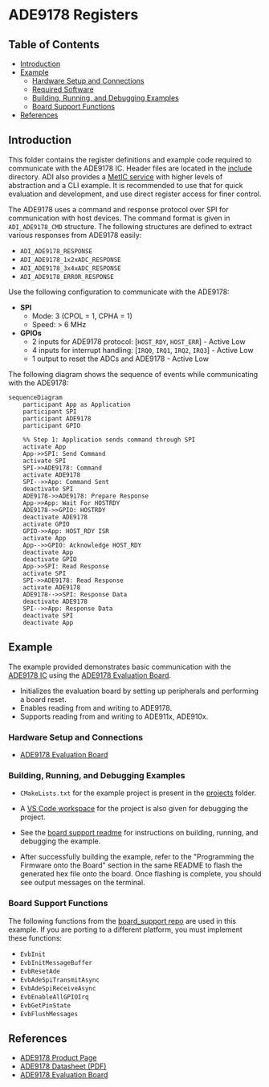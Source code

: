 ﻿# ADE9178 Registers

## Table of Contents

- [Introduction](#introduction)
- [Example](#example)
  - [Hardware Setup and Connections](#hardware-setup-and-connections)
  - [Required Software](#required-software)
  - [Building, Running, and Debugging Examples](#building-running-and-debugging-examples)
  - [Board Support Functions](#board-support-functions)
- [References](#references)

## Introduction

This folder contains the register definitions and example code required to communicate with the ADE9178 IC. Header files are located in the [include](include) directory. ADI also provides a [MetIC service](https://github.com/analogdevicesinc/energy-metic-service.git) with higher levels of abstraction and a CLI example. It is recommended to use that for quick evaluation and development, and use direct register access for finer control.

The ADE9178 uses a command and response protocol over SPI for communication with host devices. The command format is given in `ADI_ADE9178_CMD` structure. The following structures are defined to extract various responses from ADE9178 easily:

- `ADI_ADE9178_RESPONSE`
- `ADI_ADE9178_1x2xADC_RESPONSE`
- `ADI_ADE9178_3x4xADC_RESPONSE`
- `ADI_ADE9178_ERROR_RESPONSE`

Use the following configuration to communicate with the ADE9178:

- **SPI**
  - Mode: 3 (CPOL = 1, CPHA = 1)
  - Speed: > 6 MHz
- **GPIOs**
  - 2 inputs for ADE9178 protocol: [`HOST_RDY`, `HOST_ERR`] - Active Low
  - 4 inputs for interrupt handling: [`IRQ0`, `IRQ1`, `IRQ2`, `IRQ3`] - Active Low
  - 1 output to reset the ADCs and ADE9178 - Active Low

The following diagram shows the sequence of events while communicating with the ADE9178:

```mermaid
sequenceDiagram
    participant App as Application
    participant SPI
    participant ADE9178
    participant GPIO

    %% Step 1: Application sends command through SPI
    activate App
    App->>SPI: Send Command
    activate SPI
    SPI->>ADE9178: Command
    activate ADE9178
    SPI-->>App: Command Sent
    deactivate SPI
    ADE9178->>ADE9178: Prepare Response
    App->>App: Wait For HOSTRDY
    ADE9178->>GPIO: HOSTRDY
    deactivate ADE9178
    activate GPIO
    GPIO->>App: HOST_RDY ISR
    activate App
    App-->>GPIO: Acknowledge HOST_RDY
    deactivate App
    deactivate GPIO
    App->>SPI: Read Response
    activate SPI
    SPI->>ADE9178: Read Response
    activate ADE9178
    ADE9178-->>SPI: Response Data
    deactivate ADE9178
    SPI-->>App: Response Data
    deactivate SPI
    deactivate App
```

## Example

The example provided demonstrates basic communication with the [ADE9178 IC](https://www.analog.com/en/products/ade9178.html) using the [ADE9178 Evaluation Board](https://www.analog.com/en/resources/evaluation-hardware-and-software/evaluation-boards-kits/eval-ade9178.html).

- Initializes the evaluation board by setting up peripherals and performing a board reset.
- Enables reading from and writing to ADE9178.
- Supports reading from and writing to ADE911x, ADE910x.

### Hardware Setup and Connections

- [ADE9178 Evaluation Board](https://www.analog.com/en/resources/evaluation-hardware-and-software/evaluation-boards-kits/eval-ade9178.html)

### Building, Running, and Debugging Examples

- `CMakeLists.txt` for the example project is present in the [projects](examples/projects/) folder.
- A [VS Code workspace](examples/projects/cmd_format_example.code-workspace) for the project is also given for debugging the project.
- See the [board support readme](https://github.com/analogdevicesinc/energy-board-support/blob/main/max/eval_ade9178/readme.md) for instructions on building, running, and debugging the example.

- After successfully building the example, refer to the "Programming the Firmware onto the Board" section in the same README to flash the generated hex file onto the board. Once flashing is complete, you should see output messages on the terminal.

### Board Support Functions

The following functions from the [board_support repo](https://github.com/analogdevicesinc/energy-board-support/tree/main/generic/include) are used in this example. If you are porting to a different platform, you must implement these functions:

- `EvbInit`
- `EvbInitMessageBuffer`
- `EvbResetAde`
- `EvbAdeSpiTransmitAsync`
- `EvbAdeSpiReceiveAsync`
- `EvbEnableAllGPIOIrq`
- `EvbGetPinState`
- `EvbFlushMessages`

## References

- [ADE9178 Product Page](https://www.analog.com/en/products/ade9178.html)
- [ADE9178 Datasheet (PDF)](https://www.analog.com/media/en/technical-documentation/data-sheets/ade9178.pdf)
- [ADE9178 Evaluation Board](https://www.analog.com/en/resources/evaluation-hardware-and-software/evaluation-boards-kits/eval-ade9178.html)
